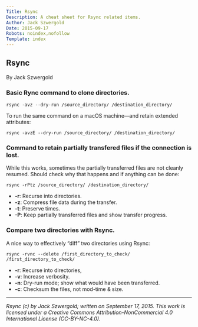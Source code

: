 ```yaml
---
Title: Rsync
Description: A cheat sheet for Rsync related items.
Author: Jack Szwergold
Date: 2015-09-17
Robots: noindex,nofollow
Template: index
---
```


## Rsync

By Jack Szwergold

### Basic Rync command to clone directories.

    rsync -avz --dry-run /source_directory/ /destination_directory/

To run the same command on a macOS machine—and retain extended attributes:

	rsync -avzE --dry-run /source_directory/ /destination_directory/

### Command to retain partially transfered files if the connection is lost.

While this works, sometimes the partially transferred files are not cleanly resumed. Should check why that happens and if anything can be done:

    rsync -rPtz /source_directory/ /destination_directory/

- **-r**: Recurse into directories.
- **-z**: Compress file data during the transfer.
- **-t**: Preserve times.
- **-P**: Keep partially transferred files and show transfer progress.

### Compare two directories with Rsync.

A nice way to effectively “diff” two directories using Rsync:

    rsync -rvnc --delete /first_directory_to_check/ /first_directory_to_check/

- **-r**: Recurse into directories,
- **-v**: Increase verbosity.
- **-n**: Dry-run mode; show what would have been transferred.
- **-c**: Checksum the files, not mod-time & size.

***

*Rsync (c) by Jack Szwergold; written on September 17, 2015. This work is licensed under a Creative Commons Attribution-NonCommercial 4.0 International License (CC-BY-NC-4.0).*